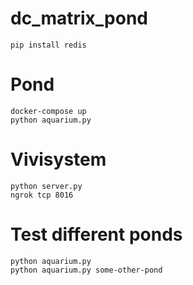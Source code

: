 # dc_matrix_pond


```
pip install redis
```

# Pond
```
docker-compose up
python aquarium.py
```

# Vivisystem
```
python server.py
ngrok tcp 8016 
```


# Test different ponds
```
python aquarium.py
python aquarium.py some-other-pond
```

